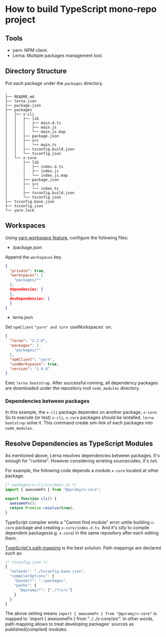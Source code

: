 # How to build TypeScript mono-repo project

## Tools

* yarn: NPM client.
* Lerna: Multiple packages management tool.

## Directory Structure

Put each package under the `packages` directory.

```
.
├── README.md
├── lerna.json
├── package.json
├── packages
│   ├── x-cli
│   │   ├── lib
│   │   │   ├── main.d.ts
│   │   │   ├── main.js
│   │   │   └── main.js.map
│   │   ├── package.json
│   │   ├── src
│   │   │   └── main.ts
│   │   ├── tsconfig.build.json
│   │   └── tsconfig.json
│   └── x-core
│       ├── lib
│       │   ├── index.d.ts
│       │   ├── index.js
│       │   └── index.js.map
│       ├── package.json
│       ├── src
│       │   └── index.ts
│       ├── tsconfig.build.json
│       └── tsconfig.json
├── tsconfig.base.json
├── tsconfig.json
└── yarn.lock
```

## Workspaces

Using [yarn workspace feature](https://yarnpkg.com/en/docs/workspaces), configure the following files:

* /package.json

Append the `workspaces` key.

```json
{
  "private": true,
  "workspaces": [
    "packages/*"
  ],
  dependencies: {
  },
  devDependencies: {
  }
}
```

* lerna.json

Set `npmClient` `"yarn" and turn `useWorkspaces` on.

```json
{
  "lerna": "2.2.0",
  "packages": [
    "packages/*"
  ],
  "npmClient": "yarn",
  "useWorkspaces": true,
  "version": "1.0.0"
}
```

Exec `lerna bootstrap`. After successful running, all dependency packages are downloaded under the repository root `node_modules` directory.

### Dependencies between packages
In this example, the `x-cli` package dependes on another package, `x-core`. So to execute (or test) `x-cli`, `x-core` packages should be isntalled.
`lerna bootstrap` solve it. This command create sim-link of each packages into `node_modules`.

## Resolve Dependencies as TypeScript Modules
As mentioned above, Lerna resolves dependencies between packages. It's enough for "runtime".  However considering wrieting sourcecodes, it's not.

For example, the following code depends a module `x-core` located at other package.

```ts
/* packages/x-cli/src/main.ts */
import { awesomeFn } from "@quramy/x-core";

export function cli() {
  awesomeFn();
  return Promise.resolve(true);
}
```

TypeScript compiler emits a "Cannot find module" error untile building `x-core` package and creating `x-core/index.d.ts`. 
And it's silly to compile dependent packages(e.g. `x-core`) in the same repository after each editing them.

[TypeScript's path mapping](https://www.typescriptlang.org/docs/handbook/module-resolution.html#path-mapping) is the best solution.  Path mappings are declared such as:

```js
/* tsconfig.json */
{
  "extends": "./tsconfig.base.json",
  "compilerOptions": {
    "baseUrl": "./packages",
    "paths": {
      "@quramy/*": ["./*/src"]
    }
  }
}
```

The above setting means `import { awesomeFn } from "@quramy/x-core"` is mapped to `import { awesomeFn } from "../../x-core/src". In other words, path mapping allows to treat developing packages' sources as published(compiled) modules.
